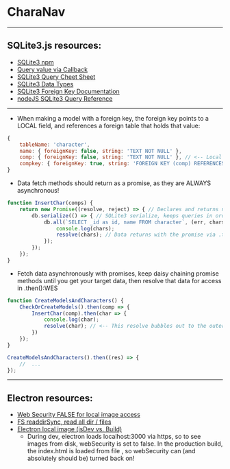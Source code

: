 # CharaNav
---
## SQLite3.js resources:
- [SQLite3 npm](https://www.npmjs.com/package/sqlite3)
- [Query value via Callback](https://stackoverflow.com/questions/39639056/sqlite3-nodejs-get-value-from-table)
- [SQLite3 Query Cheet Sheet](https://d17h27t6h515a5.cloudfront.net/topher/2016/September/57ed880e_sql-sqlite-commands-cheat-sheet/sql-sqlite-commands-cheat-sheet.pdf)
- [SQLite3 Data Types](https://www.sqlite.org/datatype3.html)
- [SQLite3 Foreign Key Documentation](https://www.sqlite.org/foreignkeys.html)
- [nodeJS SQLite3 Query Reference](https://www.sqlitetutorial.net/sqlite-nodejs/query/)
---
- When making a model with a foreign key, the foreign key points to a LOCAL field, and references a foreign table that holds that value: 
``` javascript
{
    tableName: 'character',
    name: { foreignKey: false, string: 'TEXT NOT NULL' },
    comp: { foreignKey: false, string: 'TEXT NOT NULL' }, // <-- Local field
    compkey: { foreignKey: true, string: 'FOREIGN KEY (comp) REFERENCES comp(_id)' } // <-- Foreign table
}
```
- Data fetch methods should return as a promise, as they are ALWAYS asynchronous!
``` javascript
function InsertChar(comps) {
    return new Promise((resolve, reject) => { // Declares and returns new promise
        db.serialize(() => { // SQLite3 serialize, keeps queries in order
            db.all(`SELECT _id as id, name FROM character`, (err, chars) => { // SQL Query
                console.log(chars);
                resolve(chars); // Data returns with the promise via .then() :)
            });
        });
    });
}
```
- Fetch data asynchronously with promises, keep daisy chaining promise methods until you get your target data, then resolve that data for access in .then():WES
``` javascript
function CreateModelsAndCharacters() {
    CheckOrCreateModels().then(comp => {
        InsertChar(comp).then(char => {
            console.log(char);
            resolve(char); // <-- This resolve bubbles out to the outer-most promise!
        })
    });
}

CreateModelsAndCharacters().then((res) => {
    //  ...
});
```
---
## Electron resources:
- [Web Security FALSE for local image access](https://stackoverflow.com/questions/50320233/load-images-from-local-disk)
- [FS readdirSync, read all dir / files](https://stackoverflow.com/questions/18112204/get-all-directories-within-directory-nodejs)
- [Electron local image (isDev vs. Build)](https://stackoverflow.com/questions/50272451/electron-js-images-from-local-file-system)
    - During dev, electron loads localhost:3000 via https, so to see images from disk, webSecurity is set to false. In the production build, the index.html is loaded from file , so webSecurity can (and absolutely should be) turned back on! 